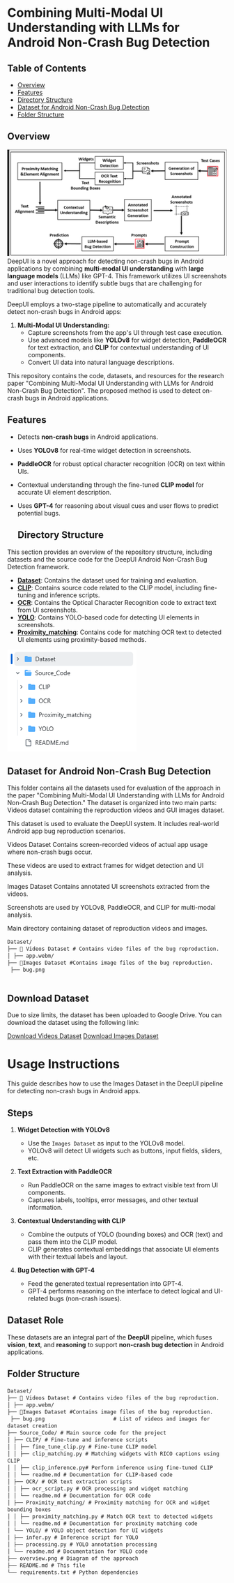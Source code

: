 # Combining Multi-Modal UI Understanding with LLMs for Android Non-Crash Bug Detection

## Table of Contents
- [Overview](#overview)
- [Features](#features)
- [Directory Structure](#directory-structure)
- [Dataset for Android Non-Crash Bug Detection](#dataset-for-android-non-crash-bug-detection)
- [Folder Structure](#folder-structure)


## Overview

![DeepUI Overview](https://github.com/DeepUI-Android-Bug-Detection/Findings/blob/main/Overview.PNG?raw=true)
DeepUI is a novel approach for detecting non-crash bugs in Android applications by combining **multi-modal UI understanding** with **large language models** (LLMs) like GPT-4. This framework utilizes UI screenshots and user interactions to identify subtle bugs that are challenging for traditional bug detection tools.

DeepUI employs a two-stage pipeline to automatically and accurately detect non-crash bugs in Android apps:

1. **Multi-Modal UI Understanding:** 
   - Capture screenshots from the app's UI through test case execution.
   - Use advanced models like **YOLOv8** for widget detection, **PaddleOCR** for text extraction, and **CLIP** for contextual understanding of UI components.
   - Convert UI data into natural language descriptions.

This repository contains the code, datasets, and resources for the research paper "Combining Multi-Modal UI Understanding with LLMs for Android Non-Crash Bug Detection". The proposed method is used to detect on-crash bugs in Android applications. 

## Features

- Detects **non-crash bugs** in Android applications.
- Uses **YOLOv8** for real-time widget detection in screenshots.
- **PaddleOCR** for robust optical character recognition (OCR) on text within UIs.
- Contextual understanding through the fine-tuned **CLIP model** for accurate UI element description.
- Uses **GPT-4** for reasoning about visual cues and user flows to predict potential bugs.

  ## Directory Structure

This section provides an overview of the repository structure, including datasets and the source code for the DeepUI Android Non-Crash Bug Detection framework. 
- **[Dataset](https://github.com/DeepUI-Android-Bug-Detection/Findings/blob/main/Dataset)**: Contains the dataset used for training and evaluation.
- **[CLIP](https://github.com/DeepUI-Android-Bug-Detection/Findings/blob/main/Source_Code/CLIP)**: Contains source code related to the CLIP model, including fine-tuning and inference scripts.
- **[OCR](https://github.com/DeepUI-Android-Bug-Detection/Findings/blob/main/Source_Code/OCR)**: Contains the Optical Character Recognition code to extract text from UI screenshots.
- **[YOLO](https://github.com/DeepUI-Android-Bug-Detection/Findings/blob/main/Source_Code/YOLO)**: Contains YOLO-based code for detecting UI elements in screenshots.
- **[Proximity_matching](https://github.com/DeepUI-Android-Bug-Detection/Findings/blob/main/Source_Code/Proximity_matching)**: Contains code for matching OCR text to detected UI elements using proximity-based methods.

![Directories Structure Diagram](https://github.com/DeepUI-Android-Bug-Detection/Findings/blob/main/directories.PNG?raw=true)



  ## Dataset for Android Non-Crash Bug Detection

This folder contains all the datasets used for evaluation of the approach in the paper "Combining Multi-Modal UI Understanding with LLMs for Android Non-Crash Bug Detection." The dataset is organized into two main parts: Videos dataset containing the reproduction videos and GUI images dataset.


This dataset is used to evaluate the DeepUI system. It includes real-world Android app bug reproduction scenarios.

Videos Dataset
Contains screen-recorded videos of actual app usage where non-crash bugs occur.

These videos are used to extract frames for widget detection and UI analysis.

Images Dataset
Contains annotated UI screenshots extracted from the videos.

Screenshots are used by YOLOv8, PaddleOCR, and CLIP for multi-modal analysis.





Main directory containing dataset of reproduction videos and images.
```plaintext
Dataset/
├── 📁 Videos Dataset # Contains video files of the bug reproduction. 
│ ├── app.webm/ 
├── 📁Images Dataset #Contains image files of the bug reproduction.
 ├── bug.png


```

## Download Dataset
Due to size limits, the dataset has been uploaded to Google Drive. You can download the dataset using the following link:

[Download Videos Dataset](https://drive.google.com/drive/folders/1247QANbLqh0VrlEofxTjlBrKeeAQEDXU?usp=sharing)
[Download Images Dataset](https://drive.google.com/drive/folders/10clpqxQglLLjwcLrNwlk0Cz5_RpDYHcU?usp=sharing)


#  Usage Instructions

This guide describes how to use the Images Dataset in the DeepUI pipeline for detecting non-crash bugs in Android apps.

##  Steps

1. **Widget Detection with YOLOv8**
   - Use the `Images Dataset` as input to the YOLOv8 model.
   - YOLOv8 will detect UI widgets such as buttons, input fields, sliders, etc.

2. **Text Extraction with PaddleOCR**
   - Run PaddleOCR on the same images to extract visible text from UI components.
   - Captures labels, tooltips, error messages, and other textual information.

3. **Contextual Understanding with CLIP**
   - Combine the outputs of YOLO (bounding boxes) and OCR (text) and pass them into the CLIP model.
   - CLIP generates contextual embeddings that associate UI elements with their textual labels and layout.

4. **Bug Detection with GPT-4**
   - Feed the generated textual representation into GPT-4.
   - GPT-4 performs reasoning on the interface to detect logical and UI-related bugs (non-crash issues).

## Dataset Role

These datasets are an integral part of the **DeepUI** pipeline, which fuses **vision**, **text**, and **reasoning** to support **non-crash bug detection** in Android applications.



  ## Folder Structure

```plaintext
Dataset/
├── 📁 Videos Dataset # Contains video files of the bug reproduction. 
│ ├── app.webm/ 
├── 📁Images Dataset #Contains image files of the bug reproduction.
 ├── bug.png                      # List of videos and images for dataset creation
├── Source_Code/ # Main source code for the project
│ ├── CLIP/ # Fine-tune and inference scripts
│ │ ├── fine_tune_clip.py # Fine-tune CLIP model
│ │ ├── clip_matching.py # Matching widgets with RICO captions using CLIP
│ │ ├── clip_inference.py# Perform inference using fine-tuned CLIP
│ │ └── readme.md # Documentation for CLIP-based code
│ ├── OCR/ # OCR text extraction scripts
│ │ ├── ocr_script.py # OCR processing and widget matching
│ │ └── readme.md # Documentation for OCR code
│ ├── Proximity_matching/ # Proximity matching for OCR and widget bounding boxes
│ │ ├── proximity_matching.py # Match OCR text to detected widgets
│ │ └── readme.md # Documentation for proximity matching code
│ └── YOLO/ # YOLO object detection for UI widgets
│ ├── infer.py # Inference script for YOLO
│ ├── processing.py # YOLO annotation processing
│ └── readme.md # Documentation for YOLO code
├── overview.png # Diagram of the approach
├── README.md # This file
└── requirements.txt # Python dependencies


